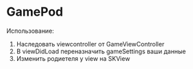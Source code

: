 # GamePod

Использование:
1. Наследовать viewcontroller от GameViewController
2. В viewDidLoad переназначить gameSettings ваши данные
3. Изменить родиетеля у view на SKView
